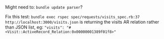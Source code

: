 Might need to: `bundle update parser`?

Fix this test: `bundle exec rspec spec/requests/visits_spec.rb:37`
`http://localhost:3000/visits.json` is returning the visits AR relation rather than JSON list, eg: `"visits": "#<Visit::ActiveRecord_Relation:0x00000001389f01f8>"`
